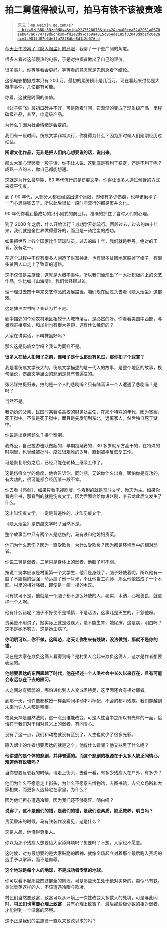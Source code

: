 # 拍二舅值得被认可，拍马有铁不该被责难

> 原文：[`mp.weixin.qq.com/s?__biz=MzU3NDc5Nzc0NQ==&mid=2247520073&idx=2&sn=00cea5242961a06781eb847a0774719d&chksm=fd2e2d97ca59a4815c96ede185f32048d9b1fc0e2aace3c9815d87e6de1fa7878dbe8d1b2d07#rd`](http://mp.weixin.qq.com/s?__biz=MzU3NDc5Nzc0NQ==&mid=2247520073&idx=2&sn=00cea5242961a06781eb847a0774719d&chksm=fd2e2d97ca59a4815c96ede185f32048d9b1fc0e2aace3c9815d87e6de1fa7878dbe8d1b2d07#rd)

[今天上午脱离了《隐入烟尘》的局限](http://mp.weixin.qq.com/s?__biz=MzU0MjYwNDU2Mw==&mid=2247507478&idx=1&sn=d0dcdab389461167f7e35355ed2c9707&chksm=fb1ab26acc6d3b7c90c98d493c4159d81d7d338757ecf38083b658d6b10692cc7a75cd3ec017&scene=21#wechat_redirect)，我聊了一个更广阔的角度。

很多人看过这部慢热的电影，于是对拍摄者做出了自己的评价。

很多事儿，你等等看会更好。等等看的意思就是先别急着下结论。 

这部电影拍摄成本只有 200 万，最初的票房预计是几百万，现在看起来过亿是大概率事件，几亿都有可能。 

你看，这就是时间的价值。 

《让子弹飞》最初口碑并不好，可是随着时间，它渐渐的变成了现象级产品，里程碑级产品，甚至，申遗级产品。 

为什么？因为社会情绪是会变的。 

我们有一段时间，伤痕文学非常流行，你觉得为什么？因为那时候人们刚刚经历过动乱。

**所谓文化作品，无非是把人们内心想要说的话，说出来。**

那么大家心里憋着一股子话，你不让人说，这到底是有利于稳定，还是不利于呢？成熟一点的人，你自己都能想通。 

这就是为什么最早期，80 年代流行的是伤痕文学。你得让很多人通过倾诉的方式来抚平伤痕。

到了 90 年代，大部分人都已经跳出这个局限，即便有多少伤痕，也早该磨平了，一门心思赚钱去了。所以此后很长一段时间流行的都是市井文化。 

90 年代你看到最成功的冯小刚式的商业片，准确的抓住了当时人们的心理。

到了 2000 年之后，什么开始流行？成功学开始流行。回顾过去，过去的四十年来，我们就是全世界做得最好的，而且是一骑绝尘的成功。

如果把世界上各个国家比作篮球队员，过去的四十年，我们就是乔丹，绝对的王者，没有之一。 

在这个过程中不仅有很多人创造了财富神话，也有很多贫困地区脱掉了帽子，有很多贫困人口走上了致富的道路。 

这不仅仅是主旋律，这就是大概率事件。所以我们涌现出了一大批积极向上的文艺作品，你比如《山海情》，我们曾经聊过的。

理一理过去四十年来文艺作品的发展路径，咱们现在回过头去看《隐入烟尘》这部戏。 

这是抹黑农村吗？我认为并不是。 

剧中描述的个别农村地区相较于大城市落后，是必然的呀。你看看美国中西部，与墨西哥接壤处，和加州也有很大差距，这有什么稀奇的？ 

人家在讲实话，不叫抹黑好吗？

那么这是伤痕文学吗？我认为同样不是。

**很多人在给人扣帽子之前，连帽子是什么都没有见过，那你扣了个寂寞？** 

我是看伤痕文学长大的，伤痕文学描述的是一代人的故事，是整个地区的故事，换句话说，伤痕文学里面的悲剧是具有普遍性的。 

张艺谋拍摄归来，拍的是一个人的悲剧吗？只有陆焉识一个人遭遇了悲剧吗？是吗？

当然不是。

我奶奶的父亲，民国时某著名高校的财务处主任，在那个特殊的年代，因为冤案，死于狱中。不仅是死于狱中，而且是先发配到东北，远离家人，然后独自死于狱中。 

你说是出身问题么？换个案例。

我外公，自己拉游击队做起的，早期投延安的，30 多岁就军方高干的，在特殊的时期里，也曾经被批斗。度过很艰难的岁月，直到被平反恢复工作。

可是恢复职务之后，已经只能在轮椅上继续工作了。

这是伤痕文学的角度，他会告诉你，同时期，无论你什么出身，哪怕你是有功的，有大功的，很可能都会经历某一段不幸。 

你去看《亮剑》，如果只看电视剧版，你看到的就是奋斗文学，励志为主。如果你看完全书，那看到的就是伤痕文学，因为后面会给你讲赵刚，李云龙此后又发生了什么。

这才叫伤痕文学，一定是普遍性的，才叫伤痕文学。

《隐入烟尘》是伤痕文学吗？当然不是。 

整个故事当中只有两个人是悲伤的，马有铁和他媳妇贵英。 

他们为什么悲伤？因为一直受欺负。为什么受欺负？因为都是环境当中的相对弱者。

你说二舅是弱者，二舅只是身体上的弱者，他脑子可不弱。 

按说二舅本应该是村里第一个大学生，他只是身残了，脑子好使着呢。所以他有一股子不服输的倔强，命运扇了他一耳光，不让他当工程师，那么他依然成了一个木匠。村里的相对强者，即便是一瘸一拐的木匠。 

马有铁可不是，他就是一个脑子都不怎么好使的人，老实，木讷，心地善良，就这样一个人啊。 

他有什么错呢？脑子不好使不是懒惰，不是活该，这事儿是天生的，不怨他呀。

贵英更不用讲了，她实际上就是残疾人，她不能生育，她尿床。这是病，明白吗？这不是她不努力，这是她生病了。

**你明明可以，你不做，这叫怂，老天让你生来有残缺，没法做到，那就不是你的错。** 

现在是大家在欺负这俩人看得到吗？是村里人合起来欺负这俩人，这才是作者想要表达的。 

**他想要表达的东西超越了时代，他在描述一个人类社会中长久以来存在，且有可能会永远存在下去的陋习。** 

人之间总有强弱的，哪怕进化到人人变成奥特曼，这里面还会有相对弱者。 

到那一天，也许像都教授一样会瞬间移动才叫标配，不会的都叫残疾。我们穿越到未来也许人人都是残疾。

物竞天择是自然法则，这一点没谁能改变。可是人性当中之所以有光辉的一面，恰恰在于我们对于相对意义上的弱者，有同情心。

没有了这一点，我们和动物就没有区别了，人生也就少了很多光彩。 

隐入烟尘的作者想要表达的就是这个，他有什么错呢？他又抹黑了什么呢？

**他讲述的是个体的悲剧，并非普遍的。而这个悲剧的根源在于太多人缺乏同情心，难道他有说错吗？** 

当你想要反驳我的时候，请走上街头，去看一看，有多少残疾人在户外，有多少？

他们为什么不愿意走上街头，为什么不愿意去博物馆，去图书馆，去公众场所和大家相聚，而更多人选择宅在家里，为什么？ 

因为他们担心遭遇冷眼，因为我们还不够宽容，明白吗？

**说穿了，这不是他们的错，是我们的错，是我们没素质，缺乏教养，明白吗？**

贵英尿床的时候，马有铁装作没看见，这是什么？

这是人品，他懂得尊重人。

你以为那个残疾人想要给大家添麻烦吗？想要吗？不想。人家也不愿意。 

这时候，对方最想要的是大家鼓励的眼神，就像全场起立对着那个最后跑入赛场的选手予以掌声，而不是侮辱。

**这个地球是每个人的地球，不是成功者专享的地球。** 

你可以看不起那些四肢健全的懒汉，可是那些天生处于绝对劣势的，类似马有铁，类似贵英这样的人，不该遭遇冷眼与欺凌。 

村民们当然要致富，致富可以从环境上一次性改变大多数人的处境，可是与此同时，**村民们也需要心理上致富**，只有心理上致富了，最后那些极少数的相对弱者，才能得到一个温馨的环境。 

这不正是我们的主旋律一直以来孜孜以求的吗？
